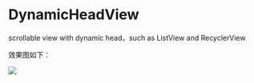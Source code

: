 # DynamicHeadView
scrollable view with dynamic head，such as ListView and RecyclerView

效果图如下：

![](http://i.imgur.com/gs9VsNz.gif)
